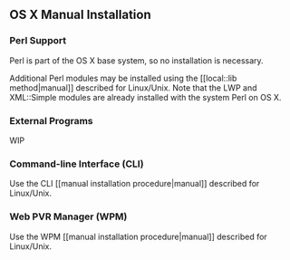 ## OS X Manual Installation

### Perl Support
Perl is part of the OS X base system, so no installation is necessary.

Additional Perl modules may be installed using the [[local::lib method|manual]] described for Linux/Unix.  Note that the LWP and XML::Simple modules are already installed with the system Perl on OS X.

### External Programs

WIP

### Command-line Interface (CLI)

Use the CLI [[manual installation procedure|manual]] described for Linux/Unix.

### Web PVR Manager (WPM)

Use the WPM [[manual installation procedure|manual]] described for Linux/Unix.




